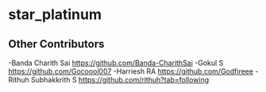 # star_platinum

## Other Contributors 

-Banda Charith Sai https://github.com/Banda-CharithSai
-Gokul S https://github.com/Gocoool007
-Harriesh RA  https://github.com/Godfireee
-Rithuh Subhakkrith S https://github.com/rithuh?tab=following



